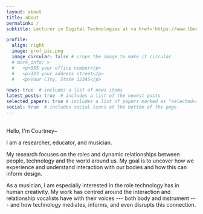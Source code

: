```yaml
---
layout: about
title: about
permalink: /
subtitle: Lecturer in Digital Technologies at <a href='https://www.lborolondon.ac.uk/'>Loughborough University London</a>.

profile:
  align: right
  image: prof_pic.png
  image_circular: false # crops the image to make it circular
  # more_info: >
  #   <p>555 your office number</p>
  #   <p>123 your address street</p>
  #   <p>Your City, State 12345</p>

news: true  # includes a list of news items
latest_posts: true  # includes a list of the newest posts
selected_papers: true # includes a list of papers marked as "selected={true}"
social: true  # includes social icons at the bottom of the page
---
```

<br>
Hello, I'm Courtney~

I am a researcher, educator, and musician.

My research focuses on the roles and dynamic relationships between people, technology and the world around us. My goal is to uncover how we experience and understand interaction with our bodies and how this can inform design.

As a musician, I am especially interested in the role technology has in human creativity. My work has centred around the interaction and relationship vocalists have with their voices --- both body and instrument --- and how technology mediates, informs, and even disrupts this connection.

<!-- Examples of this work in topics including human-centred design, biosignal feedback, autoethnography, and experience querying with micro-phenomenology. -->

<!-- Write your biography here. Tell the world about yourself. Link to your favorite [subreddit](http://reddit.com). You can put a picture in, too. The code is already in, just name your picture `prof_pic.jpg` and put it in the `img/` folder.

Put your address / P.O. box / other info right below your picture. You can also disable any of these elements by editing `profile` property of the YAML header of your `_pages/about.md`. Edit `_bibliography/papers.bib` and Jekyll will render your [publications page](/al-folio/publications/) automatically.

Link to your social media connections, too. This theme is set up to use [Font Awesome icons](http://fortawesome.github.io/Font-Awesome/) and [Academicons](https://jpswalsh.github.io/academicons/), like the ones below. Add your Facebook, Twitter, LinkedIn, Google Scholar, or just disable all of them. -->